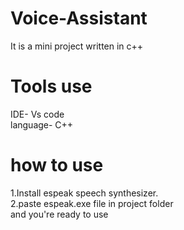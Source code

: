 # Voice-Assistant
It is a mini project written in c++ <br/>
# Tools use
IDE- Vs code<br/>
language- C++
# how to use
1.Install espeak speech synthesizer.<br/>
2.paste espeak.exe file in project folder<br/>
and you're ready to use
